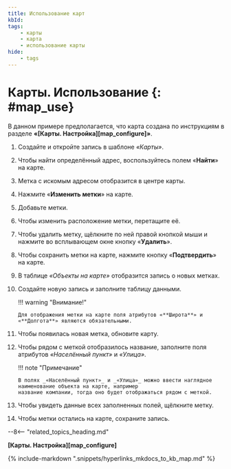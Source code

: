 ```yaml
---
title: Использование карт
kbId:
tags:
    - карты
    - карта
    - использование карты
hide:
    - tags
---
```


# Карты. Использование {: #map_use}

В данном примере предполагается, что карта создана по инструкциям в разделе **«[Карты. Настройка][map_configure]»**.

1. Создайте и откройте запись в шаблоне _«Карты»_.
2. Чтобы найти определённый адрес, воспользуйтесь полем «**Найти**» на карте.
3. Метка с искомым адресом отобразится в центре карты.
4. Нажмите «**Изменить метки**» на карте.
5. Добавьте метки.
6. Чтобы изменить расположение метки, перетащите её.
7. Чтобы удалить метку, щёлкните по ней правой кнопкой мыши и нажмите во всплывающем окне кнопку «**Удалить**».
8. Чтобы сохранить метки на карте, нажмите кнопку «**Подтвердить**» на карте.
9. В таблице _«Объекты на карте»_ отобразится запись о новых метках.
10. Создайте новую запись и заполните таблицу данными.

    !!! warning "Внимание!"

        Для отображения метки на карте поля атрибутов «**Широта**» и «**Долгота**» являются обязательными.

11. Чтобы появилась новая метка, обновите карту.
12. Чтобы рядом с меткой отобразилось название, заполните поля атрибутов _«Населённый пункт»_ и _«Улица»_.

    !!! note "Примечание"

        В полях _«Населённый пункт»_ и _«Улица»_ можно ввести наглядное наименование объекта на карте, например 
        название компании, тогда оно будет отображаться рядом с меткой. 

13. Чтобы увидеть данные всех заполненных полей, щёлкните метку.
14. Чтобы метки остались на карте, сохраните запись.

--8<-- "related_topics_heading.md"

**[Карты. Настройка][map_configure]**

{%
include-markdown ".snippets/hyperlinks_mkdocs_to_kb_map.md"
%}
